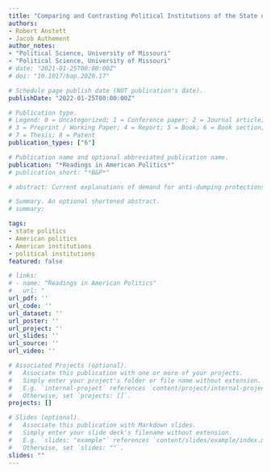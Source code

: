 ```yaml
---
title: "Comparing and Contrasting Political Institutions of the State of Missouri, the United States, and Other States"
authors:
- Robert Anstett
- Jacob Authement
author_notes:
- "Political Science, University of Missouri"
- "Political Science, University of Missouri"
# date: "2021-01-25T00:00:00Z"
# doi: "10.1017/bap.2020.17"

# Schedule page publish date (NOT publication's date).
publishDate: "2022-01-25T00:00:00Z"

# Publication type.
# Legend: 0 = Uncategorized; 1 = Conference paper; 2 = Journal article;
# 3 = Preprint / Working Paper; 4 = Report; 5 = Book; 6 = Book section;
# 7 = Thesis; 8 = Patent
publication_types: ["6"]

# Publication name and optional abbreviated publication name.
publication: "*Readings in American Politics*"
# publication_short: "*B&P*"

# abstract: Current explanations of demand for anti-dumping protections focus on the role of the business cycle, and fluctuations in real exchange rates. However, empirical evidence supporting these explanations is based primarily on the experience of industrialized countries. Here, we examine anti-dumping petitions in a broader sample of thirty-four industrialized and middle income countries from 1978–2015. We also propose a new determinant of demand for anti-dumping petitions—changes in the pattern of industrial production between developed and developing economies over this period have contributed to deindustrialization in advanced economies and premature industrialization some developing countries. These changes threaten established industries and motivate them to demand protection.

# Summary. An optional shortened abstract.
# summary:

tags:
- state politics
- American politics
- American institutions
- political institutions
featured: false

# links:
# - name: "Readings in American Politics"
#   url: "
url_pdf: ''
url_code: ''
url_dataset: ''
url_poster: ''
url_project: ''
url_slides: ''
url_source: ''
url_video: ''

# Associated Projects (optional).
#   Associate this publication with one or more of your projects.
#   Simply enter your project's folder or file name without extension.
#   E.g. `internal-project` references `content/project/internal-project/index.md`.
#   Otherwise, set `projects: []`.
projects: []

# Slides (optional).
#   Associate this publication with Markdown slides.
#   Simply enter your slide deck's filename without extension.
#   E.g. `slides: "example"` references `content/slides/example/index.md`.
#   Otherwise, set `slides: ""`.
slides: ""
---
```

